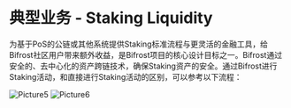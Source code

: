 # 典型业务 - Staking Liquidity

为基于PoS的公链或其他系统提供Staking标准流程与更灵活的金融工具，给Bifrost社区用户带来额外收益，是Bifrost项目的核心设计目标之一。Bifrost通过安全的、去中心化的资产跨链技术，确保Staking资产的安全。通过Bifrost进行Staking活动，和直接进行Staking活动的区别，可以参考以下流程：

<img :src="$withBase('/zh/Picture5.png')" alt="Picture5" />

<img :src="$withBase('/zh/Picture6.png')" alt="Picture6" />